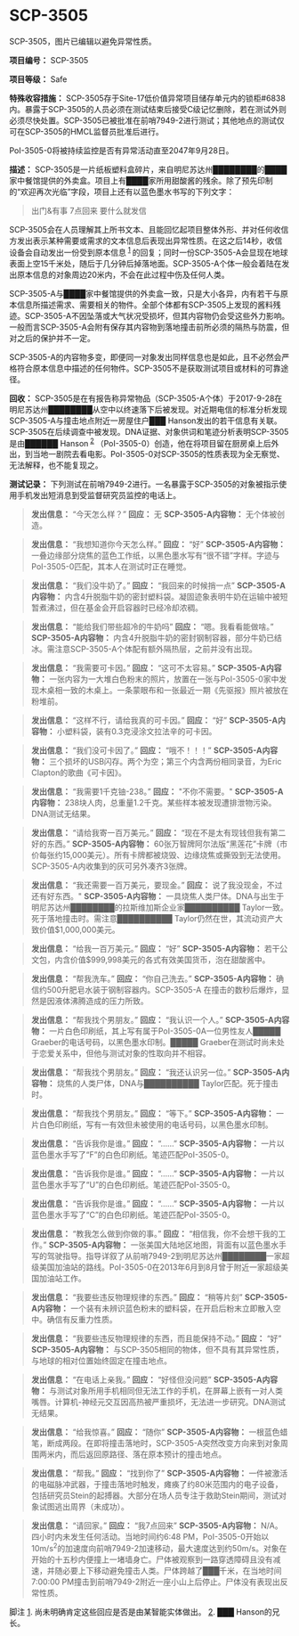 # SCP-3505
                        




SCP-3505，图片已编辑以避免异常性质。



**项目编号：** SCP-3505

**项目等级：** Safe

**特殊收容措施：** SCP-3505存于Site-17低价值异常项目储存单元内的锁柜#6838内。暴露于SCP-3505的人员必须在测试结束后接受C级记忆删除，若在测试外则必须尽快处置。SCP-3505已被批准在前哨7949-2进行测试；其他地点的测试仅可在SCP-3505的HMCL监督员批准后进行。

PoI-3505-0将被持续监控是否有异常活动直至2047年9月28日。

**描述：** SCP-3505是一片纸板塑料盒碎片，来自明尼苏达州████████的████家中餐馆提供的外卖盒。项目上有████家所用甜酸酱的残余。除了预先印制的“欢迎再次光临”字段，项目上还有以蓝色墨水书写的下列文字：


> 出门&有事
7点回来
要什么就发信
> 

SCP-3505会在人员理解其上所书文本、且能回忆起项目整体外形、并对任何收信方发出表示某种需要或需求的文本信息后表现出异常性质。在这之后14秒，收信设备会自动发出一份受到原本信息<sup class='footnoteref'>
 <a shape='rect' class='footnoteref' id='footnoteref-1' href='javascript:;' onclick='WIKIDOT.page.utils.scrollToReference(&apos;footnote-1&apos;)'>1</a>
</sup>的回复；同时一份SCP-3505-A会显现在地球表面上空15千米处，随后于几分钟后掉落地面。SCP-3505-A个体一般会着陆在发出原本信息的对象周边20米内，不会在此过程中伤及任何人类。

SCP-3505-A与████家中餐馆提供的外卖盒一致，只是大小各异，内有若干与原本信息所描述需求、需要相关的物件。全部个体都有SCP-3505上发现的酱料残迹。SCP-3505-A不因坠落或大气状况受损坏，但其内容物仍会受这些外力影响。一般而言SCP-3505-A会附有保存其内容物到落地撞击前所必须的隔热与防震，但对之后的保护并不一定。

SCP-3505-A的内容物多变，即便同一对象发出同样信息也是如此，且不必然会严格符合原本信息中描述的任何物件。SCP-3505不是获取测试项目或材料的可靠途径。

**回收：** SCP-3505是在有报告称异常物品（SCP-3505-A个体）于2017-9-28在明尼苏达州████████从空中以终速落下后被发现。对近期电信的标准分析发现SCP-3505-A与撞击地点附近一房屋住户███ Hanson发出的若干信息有关联。SCP-3505在后续调查中被发现。DNA证据、对象供词和笔迹分析表明SCP-3505是由██████ Hanson<sup class='footnoteref'>
 <a shape='rect' class='footnoteref' id='footnoteref-2' href='javascript:;' onclick='WIKIDOT.page.utils.scrollToReference(&apos;footnote-2&apos;)'>2</a>
</sup>（PoI-3505-0）创造，他在将项目留在厨房桌上后外出，到当地一剧院去看电影。PoI-3505-0对SCP-3505的性质表现为全无察觉、无法解释，也不能复现之。

**测试记录：** 下列测试在前哨7949-2进行。一名暴露于SCP-3505的对象被指示使用手机发出短消息到受监督研究员监控的电话上。


> **发出信息：** “今天怎么样？”
**回应：** 无
**SCP-3505-A内容物：** 无个体被创造。
> 


> **发出信息：** “我想知道你今天怎么样。”
**回应：** “好”
**SCP-3505-A内容物：** 一叠边缘部分烧焦的蓝色工作纸，以黑色墨水写有“很不错”字样。字迹与PoI-3505-0匹配，其本人在测试时正在睡觉。
> 


> **发出信息：** “我们没牛奶了。”
**回应：** “我回来的时候捎一点”
**SCP-3505-A内容物：** 内含4升脱脂牛奶的密封塑料袋。凝固迹象表明牛奶在运输中被短暂煮沸过，但在基金会开启容器时已经冷却浓稠。
> 


> **发出信息：** “能给我们带些超冷的牛奶吗”
**回应：** “嗯。我看看能做啥。”
**SCP-3505-A内容物：** 内含4升脱脂牛奶的密封钢制容器，部分牛奶已结冰。需注意SCP-3505-A个体配有额外隔热层，之前并没有出现。
> 


> **发出信息：** “我需要可卡因。”
**回应：** “这可不太容易。”
**SCP-3505-A内容物：** 一张内容为一大堆白色粉末的照片，放置在一张与PoI-3505-0家中发现木桌相一致的木桌上。一条蒙眼布和一张最近一期《先驱报》照片被放在粉堆前。
> 


> **发出信息：** “这样不行，请给我真的可卡因。”
**回应：** “好”
**SCP-3505-A内容物：** 小塑料袋，装有0.3克浸涂文拉法辛的可卡因。
> 


> **发出信息：** “我们没可卡因了。”
**回应：** “哦不！！！”
**SCP-3505-A内容物：** 三个损坏的USB闪存。两个为空；第三个内含两份相同录音，为Eric Clapton的歌曲《可卡因》。
> 


> **发出信息：** “我需要1千克铀-238。”
**回应：** "不你不需要。"
**SCP-3505-A内容物：** 238块人肉，总重量1.2千克。某些样本被发现遭排泄物污染。DNA测试无结果。
> 


> **发出信息：** “请给我寄一百万美元。”
**回应：** “现在不是太有现钱但我有第二好的东西。”
**SCP-3505-A内容物：** 60张万智牌阿尔法版“黑莲花”卡牌（市价每张约15,000美元）。所有卡牌都被烧毁、边缘烧焦或撕毁到无法使用。SCP-3505-A内收集到的灰可另外凑齐3张牌。
> 


> **发出信息：** “我还需要一百万美元，要现金。”
**回应：** 说了我没现金，不过还有好东西。"
**SCP-3505-A内容物：** 一具烧焦人类尸体。DNA与出生于明尼苏达州████████的拉斯维加斯企业家██████████ Taylor一致。死于落地撞击时。需注意██████████ Taylor仍然在世，其流动资产大致价值$1,000,000美元。
> 


> **发出信息：** “给我一百万美元。”
**回应：** “好”
**SCP-3505-A内容物：** 若干公文包，内含价值$999,998美元的各式有效美国货币，泡在甜酸酱中。
> 


> **发出信息：** “帮我洗车。”
**回应：** “你自己洗去。”
**SCP-3505-A内容物：** 确信约500升肥皂水装于钢制容器内。SCP-3505-A 在撞击的数秒后爆炸，显然是因液体沸腾造成的压力所致。
> 


> **发出信息：** “帮我找个男朋友。”
**回应：** “我认识一个人。”
**SCP-3505-A内容物：** 一片白色印刷纸，其上写有属于PoI-3505-0A一位男性友人█████ Graeber的电话号码，以黑色墨水印制。█████ Graeber在测试时尚未处于恋爱关系中，但他与测试对象的性取向并不相容。
> 


> **发出信息：** “帮我找个男朋友。”
**回应：** “我还认识另一位。”
**SCP-3505-A内容物：** 烧焦的人类尸体，DNA与██████████ Taylor匹配。死于撞击时。
> 


> **发出信息：** “帮我找个男朋友。”
**回应：** “等下。”
**SCP-3505-A内容物：** 一片白色印刷纸，写有一有效但未被使用的电话号码，以黑色墨水印制。
> 


> **发出信息：** “告诉我你是谁。”
**回应：** “……”
**SCP-3505-A内容物：** 一片以蓝色墨水手写了“F”的白色印刷纸。笔迹匹配PoI-3505-0。
> 


> **发出信息：** “告诉我你是谁。”
**回应：** “……”
**SCP-3505-A内容物：** 一片以蓝色墨水手写了“U”的白色印刷纸。笔迹匹配PoI-3505-0。
> 


> **发出信息：** “告诉我你是谁。”
**回应：** “……”
**SCP-3505-A内容物：** 一片以蓝色墨水手写了“C”的白色印刷纸。笔迹匹配PoI-3505-0。
> 


> **发出信息：** “教我怎么做到你做的事。”
**回应：** “相信我，你不会想干我的工作。”
**SCP-3505-A内容物：** 一张美国大陆地区地图，背面有以蓝色墨水手写的驾驶指导。指导详叙了从前哨7949-2到明尼苏达州████████一家超级美国加油站的路线。PoI-3505-0在2013年6月到8月曾于附近一家超级美国加油站工作。
> 


> **发出信息：** “我要些违反物理规律的东西。”
**回应：** “稍等片刻”
**SCP-3505-A内容物：** 一个装有未辨识蓝色粉末的塑料袋，在开启后粉末立即散入空中。确信有反重力性质。
> 


> **发出信息：** “我要些违反物理规律的东西，而且能保持不动。”
**回应：** “好”
**SCP-3505-A内容物：** 与SCP-3505相同的物体，但不具有其异常性质，与地球的相对位置始终固定在撞击地点。
> 


> **发出信息：** “在电话上亲我。”
**回应：** “好怪但没问题”
**SCP-3505-A内容物：** 与测试对象所用手机相同但无法工作的手机，在屏幕上嵌有一对人类嘴唇。计算机-神经元交互因高热被严重损坏，无法进一步研究。DNA测试无结果。
> 


> **发出信息：** “给我惊喜。”
**回应：** “随你”
**SCP-3505-A内容物：** 一根蓝色蜡笔，断成两段。在即将撞击落地时，SCP-3505-A突然改变方向来到对象周围两米内，而后返回原路径、落在原本预计的撞击地点。
> 


> **发出信息：** “帮我。”
**回应：** “找到你了”
**SCP-3505-A内容物：** 一件被激活的电磁脉冲武器，于撞击落地时触发，瘫痪了约80米范围内的电子设备，包括研究员Stein的起搏器。大部分在场人员专注于救助Stein期间，测试对象试图逃出周界（未成功）。
> 


> **发出信息：** “请回家。”
**回应：** “我7点回来”
**SCP-3505-A内容物：** N/A。四小时内未发生任何活动。当地时间约6:48 PM，PoI-3505-0开始以10m/s<sup>2</sup>的加速度向前哨7949-2加速移动，最大速度达到约50m/s。对象在开始的十五秒内便撞上一堵墙身亡。尸体被观察到一路穿透障碍且没有减速，并随必要上下移动避免撞击人类。尸体跨越了███千米，在当地时间7:00:00 PM撞击到前哨7949-2附近一座小山上后停止。尸体没有表现出反常性质。
> 



脚注
<a shape='rect' href='javascript:;' onclick='WIKIDOT.page.utils.scrollToReference(&apos;footnoteref-1&apos;)'>1</a>. 尚未明确肯定这些回应是否是由某智能实体做出。
<a shape='rect' href='javascript:;' onclick='WIKIDOT.page.utils.scrollToReference(&apos;footnoteref-2&apos;)'>2</a>. ███ Hanson的兄长。


                    